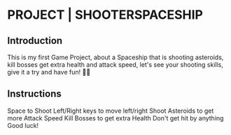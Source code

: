 # PROJECT | SHOOTERSPACESHIP

## Introduction

This is my first Game Project, about a Spaceship that is shooting asteroids, kill bosses get extra health and attack speed, let's see your shooting skills, give it a try and have fun! 🚀🚀

## Instructions

Space to Shoot
Left/Right keys to move left/right
Shoot Asteroids to get more Attack Speed
Kill Bosses to get extra Health
Don't get hit by anything
Good luck!

